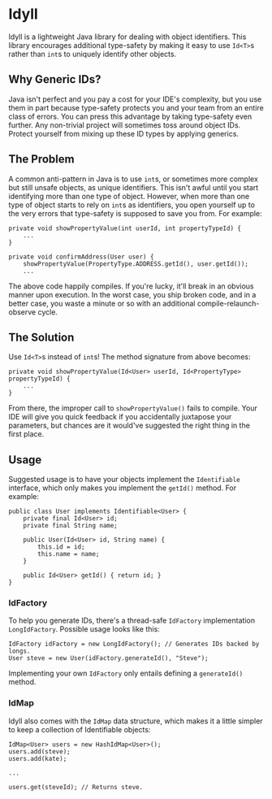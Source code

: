 # Idyll

Idyll is a lightweight Java library for dealing with object identifiers. This library encourages additional type-safety by making it easy to use `Id<T>`s rather than `int`s to uniquely identify other objects.

## Why Generic IDs?

Java isn't perfect and you pay a cost for your IDE's complexity, but you use them in part because type-safety protects you and your team from an entire class of errors. You can press this advantage by taking type-safety even further. Any non-trivial project will sometimes toss around object IDs. Protect yourself from mixing up these ID types by applying generics.

## The Problem

A common anti-pattern in Java is to use `int`s, or sometimes more complex but still unsafe objects, as unique identifiers. This isn't awful until you start identifying more than one type of object. However, when more than one type of object starts to rely on `int`s as identifiers, you open yourself up to the very errors that type-safety is supposed to save you from. For example:

    private void showPropertyValue(int userId, int propertyTypeId) {
        ...
    }

    private void confirmAddress(User user) {
        showPropertyValue(PropertyType.ADDRESS.getId(), user.getId());
        ...

The above code happily compiles. If you're lucky, it'll break in an obvious manner upon execution. In the worst case, you ship broken code, and in a better case, you waste a minute or so with an additional compile-relaunch-observe cycle.

## The Solution

Use `Id<T>`s instead of `int`s! The method signature from above becomes:

    private void showPropertyValue(Id<User> userId, Id<PropertyType> propertyTypeId) {
        ...
    }

From there, the improper call to `showPropertyValue()` fails to compile. Your IDE will give you quick feedback if you accidentally juxtapose your parameters, but chances are it would've suggested the right thing in the first place.

## Usage

Suggested usage is to have your objects implement the `Identifiable` interface, which only makes you implement the `getId()` method. For example:

    public class User implements Identifiable<User> {
        private final Id<User> id;
        private final String name;
    
        public User(Id<User> id, String name) {
            this.id = id;
            this.name = name;
        }
        
        public Id<User> getId() { return id; }
    }

### IdFactory

To help you generate IDs, there's a thread-safe `IdFactory` implementation `LongIdFactory`. Possible usage looks like this:

    IdFactory idFactory = new LongIdFactory(); // Generates IDs backed by longs.
    User steve = new User(idFactory.generateId(), "Steve");

Implementing your own `IdFactory` only entails defining a `generateId()` method.

### IdMap

Idyll also comes with the `IdMap` data structure, which makes it a little simpler to keep a collection of Identifiable objects:

    IdMap<User> users = new HashIdMap<User>();
    users.add(steve);
    users.add(kate);
    
    ...
    
    users.get(steveId); // Returns steve.
